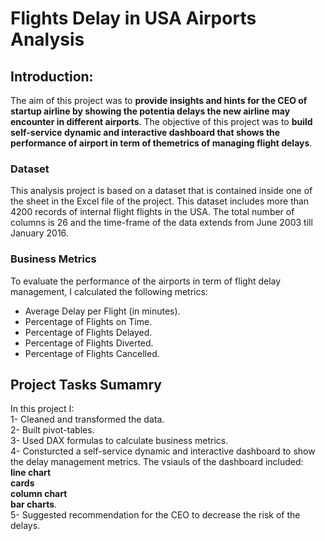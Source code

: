 # Flights Delay in USA Airports Analysis
## Introduction:
The aim of this project was to __provide insights and hints for the CEO of startup airline by showing the potentia delays the new airline may encounter in different airports__.
The objective of this project was to __build self-service dynamic and interactive dashboard that shows the performance of airport in term of themetrics of managing flight delays__.

### Dataset
This analysis project is based on a dataset that is contained inside one of the sheet in the Excel file of the project. This dataset includes more than 4200 records of internal flight flights in the USA. The total number of columns is 26 and the time-frame of the data extends from June 2003 till January 2016.

### Business Metrics
To evaluate the performance of the airports in term of flight delay management, I calculated the following metrics:
- Average Delay per Flight (in minutes).
- Percentage of Flights on Time.
- Percentage of Flights Delayed.
- Percentage of Flights Diverted.
- Percentage of Flights Cancelled.

## Project Tasks Sumamry
In this project I:
\
1- Cleaned and transformed the data.
\
2- Built pivot-tables.
\
3- Used DAX formulas to calculate business metrics.
\
4- Consturcted a self-service dynamic and interactive dashboard to show the delay management metrics. The vsiauls of the dashboard included:
\
    __line chart__
\
    __cards__
\
    __column chart__
\
    __bar charts__.
\
5- Suggested recommendation for the CEO to decrease the risk of the delays.

